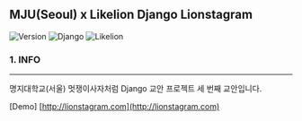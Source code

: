 MJU(Seoul) x Likelion Django Lionstagram
----------------------------------------

![Version](https://img.shields.io/badge/Version-2.0.0-green.svg) ![Django](https://img.shields.io/badge/Python-Django-darkgreen.svg) ![Likelion](https://img.shields.io/badge/Likelion-MJU(Seoul)-informational.svg)

### 1. INFO

---

명지대학교(서울) 멋쟁이사자처럼 Django 교안 프로젝트 세 번째 교안입니다.

[Demo] [http://lionstagram.com](http://lionstagram.com)
